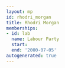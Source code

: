 ```yaml
---
layout: mp
id: rhodri_morgan
title: Rhodri Morgan
memberships:
- id: lab
  name: Labour Party
  start: 
  end: '2000-07-05'
autogenerated: true
---
```

